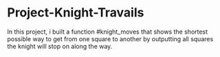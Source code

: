 # Project-Knight-Travails
In this project, i built a function #knight_moves that shows the shortest possible way to get from one square to another by outputting all squares the knight will stop on along the way.
